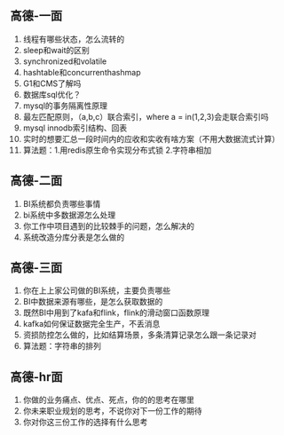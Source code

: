 ## 高德-一面
1. 线程有哪些状态，怎么流转的
2. sleep和wait的区别
3. synchronized和volatile
4. hashtable和concurrenthashmap
5. G1和CMS了解吗
6. 数据库sql优化？
7. mysql的事务隔离性原理
8. 最左匹配原则，（a,b,c）联合索引，where a = in(1,2,3)会走联合索引吗
9. mysql innodb索引结构、回表
10. 实时的想要汇总一段时间内的应收和实收有啥方案（不用大数据流式计算）
11. 算法题：1.用redis原生命令实现分布式锁 2.字符串相加

## 高德-二面
1. BI系统都负责哪些事情
2. bi系统中多数据源怎么处理
3. 你工作中项目遇到的比较棘手的问题，怎么解决的
4. 系统改造分库分表是怎么做的


## 高德-三面
1. 你在上上家公司做的BI系统，主要负责哪些
2. BI中数据来源有哪些，是怎么获取数据的
3. 既然BI中用到了kafa和flink，flink的滑动窗口函数原理
4. kafka如何保证数据完全生产，不丢消息
5. 资损防控怎么做的，比如结算场景，多条清算记录怎么跟一条记录对
5. 算法题：字符串的排列

## 高德-hr面
1. 你做的业务痛点、优点、死点，你的的思考在哪里
2. 你未来职业规划的思考，不说你对下一份工作的期待
3. 你对你这三份工作的选择有什么思考
